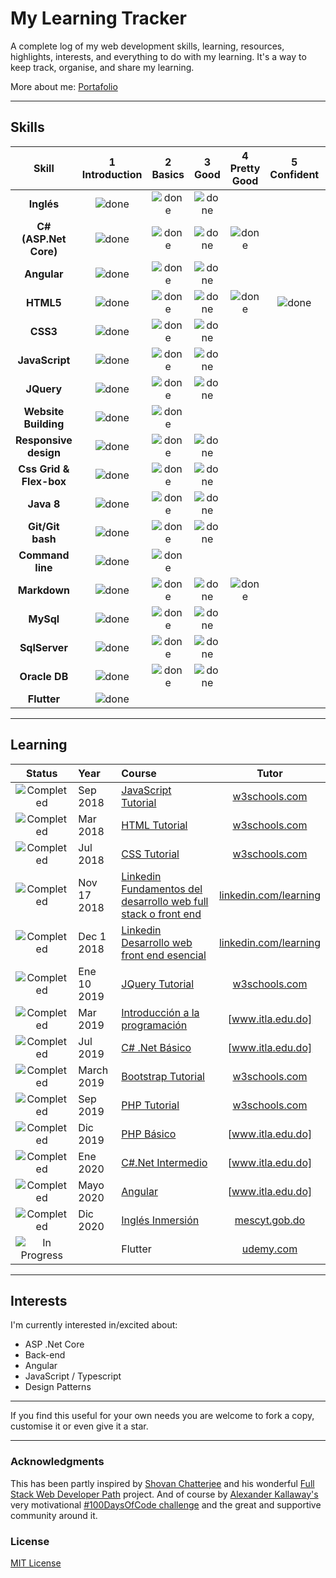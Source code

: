 # My Learning Tracker 

A complete log of my web development skills, learning, resources, highlights, interests, and everything to do with my learning. It's a way to keep track, organise, and share my learning.


More about me: [Portafolio]


----
[Portafolio]: https://kevinj0.github.io/_Portafolio/

[done]: https://user-images.githubusercontent.com/29199184/32275438-8385f5c0-bf0b-11e7-9406-42265f71e2bd.png "done"

## Skills

 
|               Skill              | 1<br>Introduction | 2<br>Basics   | 3<br>Good     | 4<br>Pretty Good | 5<br>Confident | 6<br>Awesome    |
|:--------------------------------:|:-----------------:|:-------------:|:-------------:|:----------------:|:--------------:|:---------------:|
|**Inglés**                        | ![done][done]     | ![done][done] | ![done][done] |                  |                |                 |	
|**C# (ASP.Net Core)**             | ![done][done]     | ![done][done] | ![done][done] |  ![done][done]   |                |                 |	
|**Angular**                       | ![done][done]     | ![done][done] | ![done][done] |                  |                |                 |	
|**HTML5**                         | ![done][done]     | ![done][done] | ![done][done] |  ![done][done]   | ![done][done]  |                 |
|**CSS3**                          | ![done][done]     | ![done][done] | ![done][done] |                  |                |                 |
|**JavaScript**                    | ![done][done]     | ![done][done] | ![done][done] |                  |                |                 |
|**JQuery**                        | ![done][done]     | ![done][done] | ![done][done] |                  |                |                 |
|**Website Building**              | ![done][done]     | ![done][done] |               |                  |                |                 |
|**Responsive design**             | ![done][done]     | ![done][done] | ![done][done] |                  |                |                 |
|**Css Grid & Flex-box**           | ![done][done]     | ![done][done] | ![done][done] |                  |                |                 |
|**Java 8**                        | ![done][done]     | ![done][done] | ![done][done] |                  |                |                 |
|**Git/Git bash**                  | ![done][done]     | ![done][done] | ![done][done] |                  |                |                 |
|**Command line**                  | ![done][done]     | ![done][done] |               |                  |                |                 |
|**Markdown**                      | ![done][done]     | ![done][done] | ![done][done] | ![done][done]    |                |                 |
|**MySql**                         | ![done][done]     | ![done][done] | ![done][done] |                  |                |                 |
|**SqlServer**                     | ![done][done]     | ![done][done] | ![done][done] |                  |                |                 |
|**Oracle DB**                     | ![done][done]     | ![done][done] | ![done][done] |                  |                |                 |
|**Flutter**                       | ![done][done]     |               |               |                  |                |                 |

----

## Learning

[//]: # (Status images)

[Completed]: https://user-images.githubusercontent.com/29199184/32275438-8385f5c0-bf0b-11e7-9406-42265f71e2bd.png "Completed"
[In Progress]: https://user-images.githubusercontent.com/29199184/34462881-7305ddac-ee4d-11e7-9b57-589424820da4.png "In Progress"
[Soon]: https://user-images.githubusercontent.com/29199184/34462916-d5c37bd4-ee4d-11e7-9f4a-d57f2243281b.png "Soon"

|            Status           |   Year   | Course                                                          |                Tutor                        |
|:---------------------------:|:---------|:----------------------------------------------------------------|:-------------------------------------------:|
| ![Completed][Completed]     | Sep 2018   | [JavaScript Tutorial]                                           | [w3schools.com]                          |
| ![Completed][Completed]     | Mar 2018   | [HTML Tutorial]                                                 | [w3schools.com]                          |
| ![Completed][Completed]     | Jul 2018   | [CSS Tutorial]                                                  | [w3schools.com]                          |
| ![Completed][Completed]     | Nov 17 2018 | [Linkedin Fundamentos del desarrollo web full stack o front end] | [linkedin.com/learning]                |
| ![Completed][Completed]     | Dec 1 2018 | [Linkedin Desarrollo web front end esencial]                  | [linkedin.com/learning]                    |
| ![Completed][Completed]     | Ene 10 2019 | [JQuery Tutorial]                                            | [w3schools.com]                            |
| ![Completed][Completed]     | Mar 2019 | [Introducción a la programación]                             | [www.itla.edu.do]                                  |
| ![Completed][Completed]     | Jul 2019 | [C# .Net Básico]                                         | [www.itla.edu.do]                                    |
| ![Completed][Completed]     | March 2019 | [Bootstrap Tutorial]                                  | [w3schools.com]                                 | 
| ![Completed][Completed]     | Sep 2019   | [PHP Tutorial]                                        | [w3schools.com]                                |
| ![Completed][Completed]     | Dic 2019   | [PHP Básico]                                        | [www.itla.edu.do]                          |
| ![Completed][Completed]     | Ene 2020   | [C#.Net Intermedio]                                         | [www.itla.edu.do]                            |
| ![Completed][Completed]     | Mayo 2020  | [Angular]                                                 | [www.itla.edu.do]                        |
| ![Completed][Completed]     | Dic 2020   | [Inglés Inmersión]                                       | [mescyt.gob.do]  |
| ![In Progress][In Progress] |            |  Flutter                                                 | [udemy.com]  |

[//]: # (Reference links to courses and tutors)

[Inglés Inmersión]: https://drive.google.com/file/d/1zTzyKYOIqzntf9_15l0A6mY46a0NpWaW/view?usp=sharing
[JQuery Tutorial]: https://www.w3schools.com/jQuery/default.asp
[JavaScript Tutorial]: https://www.w3schools.com/js/default.asp
[HTML Tutorial]: https://www.w3schools.com/HTML/default.asp
[CSS Tutorial]: https://www.w3schools.com/css/default.asp
[Bootstrap Tutorial]: https://www.w3schools.com/bootstrap/default.asp
[PHP Tutorial]: https://www.w3schools.com/php/default.asp
[Linkedin Desarrollo web front end esencial]: https://www.linkedin.com/learning/desarrollo-web-front-end-esencial
[Linkedin Fundamentos del desarrollo web full stack o front end]: https://www.linkedin.com/learning/fundamentos-del-desarrollo-web-full-stack-o-front-end
[w3schools.com]: https://www.w3schools.com/
[linkedin.com/learning]: https://www.linkedin.com/learning/desarrollo-web-front-end-esencial
[mescyt.gob.do]: https://mescyt.gob.do/programas/ingles-de-inmersion/
[Introducción a la programación]: https://drive.google.com/file/d/1yGI5RVZXMCrUm4OLviC42W-hWCzBhMYA/view?usp=sharing
[C# .Net Básico]: https://drive.google.com/open?id=1vVewcUzovHUkkTE0GMAAt6ShXxnqtxvX
[PHP Básico]: https://drive.google.com/open?id=1vVewcUzovHUkkTE0GMAAt6ShXxnqtxvX
[www.itla.edu.do]: https://www.itla.edu.do/
[C#.Net Intermedio]: https://drive.google.com/file/d/1CTa-OlhXby7p_wdor8u6LP8BKWtrPTJV/view
[Angular]: https://drive.google.com/file/d/1jqxwszbR6ZkgeusF5BwPmb2Dd9zk2jgI/view
[udemy.com]: https://www.udemy.com/course/flutter-ios-android-fernando-herrera/

----

## Interests

I'm currently interested in/excited about:

+ ASP .Net Core
+ Back-end
+ Angular
+ JavaScript / Typescript
+ Design Patterns
----

If you find this useful for your own needs you are welcome to fork a copy, customise it or even give it a star.

----

### Acknowledgments

This has been partly inspired by [Shovan Chatterjee](https://twitter.com/shovan_ch) and his wonderful [Full Stack Web Developer Path](https://github.com/shovanch/fullstack-web-developer-path) project. And of course by [Alexander Kallaway's](https://twitter.com/ka11away) very motivational [#100DaysOfCode challenge](https://github.com/Kallaway/100-days-of-code) and the great and supportive community around it.

### License

[MIT License](https://github.com/Syknapse/My-Learning-Tracker/blob/master/LICENSE) 
